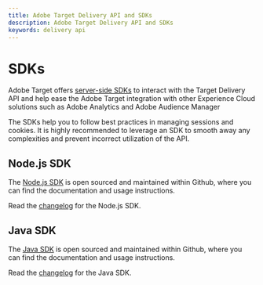 ```yaml
---
title: Adobe Target Delivery API and SDKs
description: Adobe Target Delivery API and SDKs
keywords: delivery api
---
```


# SDKs

Adobe Target offers [server-side SDKs](../../implement/server-side/) to interact with the Target Delivery API and help ease the Adobe Target integration with other Experience Cloud solutions such as Adobe Analytics and Adobe Audience Manager

The SDKs help you to follow best practices in managing sessions and cookies. It is highly recommended to leverage an SDK to smooth away any complexities and prevent incorrect utilization of the API.

## Node.js SDK

The [Node.js SDK](https://github.com/adobe/target-nodejs-sdk) is open sourced and maintained within Github, where you can find the documentation and usage instructions.

Read the [changelog](https://github.com/adobe/target-nodejs-sdk/blob/main/CHANGELOG.md) for the Node.js SDK.

## Java SDK

The [Java SDK](https://github.com/adobe/target-java-sdk) is open sourced and maintained within Github, where you can find the documentation and usage instructions.

Read the [changelog](https://github.com/adobe/target-java-sdk/blob/main/CHANGELOG.md) for the Java SDK.


<!--- Judy: remove or modify this page? adequately covered elsewhere? Or, add links to analogous info for the .NET and Python SDKs? --->

